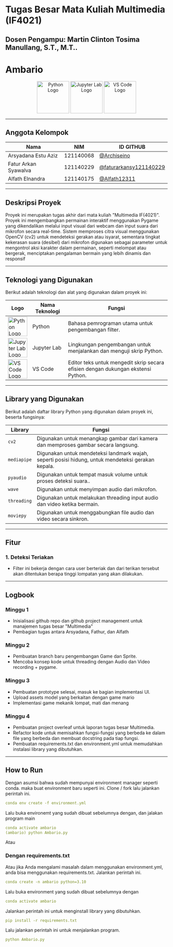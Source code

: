 # Tugas Besar Mata Kuliah Multimedia (IF4021)

## Dosen Pengampu: **Martin Clinton Tosima Manullang, S.T., M.T..**

# **Ambario**

<p align="center">
  <img src="https://upload.wikimedia.org/wikipedia/commons/c/c3/Python-logo-notext.svg" alt="Python Logo" width="100" />
  <img src="https://upload.wikimedia.org/wikipedia/commons/3/38/Jupyter_logo.svg" alt="Jupyter Lab Logo" width="100" />
  <img src="https://upload.wikimedia.org/wikipedia/commons/9/9a/Visual_Studio_Code_1.35_icon.svg" alt="VS Code Logo" width="100" />
</p>

---

## **Anggota Kelompok**

| **Nama**             | **NIM**   | **ID GITHUB**                                                                               |
| -------------------- | --------- | ------------------------------------------------------------------------------------------- |
| Arsyadana Estu Aziz  | 121140068 | <a href="https://github.com/Archiseino">@Archiseino</a>                                     |
| Fatur Arkan Syawalva | 121140229 | <a href="https://github.com/faturarkansy121140229">@faturarkansy121140229</a> |
| Alfath Elnandra      | 121140175 | <a href="https://github.com/Alfath12311">@Alfath12311</a>                                     |

---

## **Deskripsi Proyek**

Proyek ini merupakan tugas akhir dari mata kuliah "Multimedia IF(4021)". Proyek ini mengembangkan permainan interaktif menggunakan Pygame yang dikendalikan melalui input visual dari webcam dan input suara dari mikrofon secara real-time. Sistem memproses citra visual
menggunakan OpenCV (cv2) untuk mendeteksi gerakan atau isyarat, sementara tingkat kekerasan suara
(desibel) dari mikrofon digunakan sebagai parameter untuk mengontrol aksi karakter dalam permainan,
seperti melompat atau bergerak, menciptakan pengalaman bermain yang lebih dinamis dan responsif

---

## **Teknologi yang Digunakan**

Berikut adalah teknologi dan alat yang digunakan dalam proyek ini:

| Logo                                                                                                                           | Nama Teknologi | Fungsi                                                                           |
| ------------------------------------------------------------------------------------------------------------------------------ | -------------- | -------------------------------------------------------------------------------- |
| <img src="https://upload.wikimedia.org/wikipedia/commons/c/c3/Python-logo-notext.svg" alt="Python Logo" width="60">            | Python         | Bahasa pemrograman utama untuk pengembangan filter.                              |
| <img src="https://upload.wikimedia.org/wikipedia/commons/3/38/Jupyter_logo.svg" alt="Jupyter Lab Logo" width="60">             | Jupyter Lab    | Lingkungan pengembangan untuk menjalankan dan menguji skrip Python.              |
| <img src="https://upload.wikimedia.org/wikipedia/commons/9/9a/Visual_Studio_Code_1.35_icon.svg" alt="VS Code Logo" width="60"> | VS Code        | Editor teks untuk mengedit skrip secara efisien dengan dukungan ekstensi Python. |

---

## **Library yang Digunakan**

Berikut adalah daftar library Python yang digunakan dalam proyek ini, beserta fungsinya:

| **Library** | **Fungsi**                                                                                         |
| ----------- | -------------------------------------------------------------------------------------------------- |
| `cv2`       | Digunakan untuk menangkap gambar dari kamera dan memproses gambar secara langsung.                 |
| `mediapipe` | Digunakan untuk mendeteksi landmark wajah, seperti posisi hidung, untuk mendeteksi gerakan kepala. |
| `pyaudio`   | Digunakan untuk tempat masuk volume untuk proses deteksi suara..                                   |
| `wave`      | Digunakan untuk menyimpan audio dari mikrofon.                                                     |
| `threading` | Digunakan untuk melakukan threading input audio dan video ketika bermain.                          |
| `moviepy`   | Digunakan untuk menggabungkan file audio dan video secara sinkron.                                 |

---

## **Fitur**

### **1. Deteksi Teriakan**

- Filter ini bekerja dengan cara user berteriak dan dari terikan tersebut akan ditentukan berapa tinggi lompatan yang akan dilakukan.

---

## Logbook

### Minggu 1

- Inisialisasi github repo dan github project management untuk manajemen tugas besar "Multimedia"
- Pembagian tugas antara Arsyadana, Fathur, dan Alfath

### Minggu 2

- Pembuatan branch baru pengembangan Game dan Sprite.
- Mencoba konsep kode untuk threading dengan Audio dan Video recording + pygame.

### Minggu 3

- Pembuatan prototype selesai, masuk ke bagian implementasi UI.
- Upload assets model yang berkaitan dengan game mario
- Implementasi game mekanik lompat, mati dan menang

### Minggu 4

- Pembuatan project overleaf untuk laporan tugas besar Multimedia.
- Refactor kode untuk memisahkan fungsi-fungsi yang berbeda ke dalam file yang berbeda dan membuat docstring pada tiap fungsi.
- Pembuatan requirements.txt dan environment.yml untuk memudahkan instalasi library yang dibutuhkan.

---

## **How to Run**

Dengan asumsi bahwa sudah mempunyai environment manager seperti conda. maka buat environment baru seperti ini. Clone / fork lalu jalankan perintah ini.

```yaml
conda env create -f environment.yml
```

Lalu buka environemt yang sudah dibuat sebelumnya dengan, dan jalakan program main

```yaml
conda activate ambario
(ambario) python Ambario.py
```

Atau

### Dengan requirements.txt

Atau jika Anda mengalami masalah dalam menggunakan environment.yml, anda bisa menggunakan requirements.txt. Jalankan perintah ini.

```yaml
conda create -n ambario python=3.10
```

Lalu buka environment yang sudah dibuat sebelumnya dengan

```yaml
conda activate ambario
```

Jalankan perintah ini untuk menginstall library yang dibutuhkan.

```yaml
pip install -r requirements.txt
```

Lalu jalankan perintah ini untuk menjalankan program.

```yaml
python Ambario.py
```

